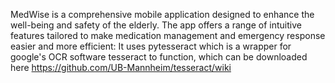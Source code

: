 MedWise is a comprehensive mobile application designed to enhance the well-being and safety of the elderly. The app offers a range of intuitive features tailored to make medication management and emergency response easier and more efficient:
It uses pytesseract which is a wrapper for google's OCR software tesseract to function, which can be downloaded here
https://github.com/UB-Mannheim/tesseract/wiki

